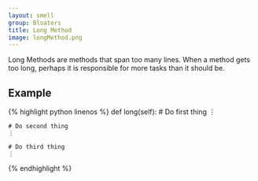 ```yaml
---
layout: smell
group: Bloaters
title: Long Method
image: longMethod.png
---
```

Long Methods are methods that span too many lines. When a method gets too long, perhaps it is responsible for more tasks than it should be.
## Example
{% highlight python linenos %}
def long(self):
    # Do first thing
    ⋮
    
    # Do second thing
    ⋮
    
    # Do third thing
    ⋮
{% endhighlight %}